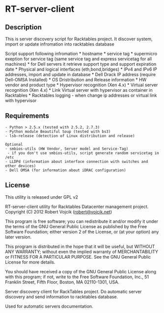 RT-server-client
================

Description
-----------

This is server discovery script for Racktables project.
It discover system, import or update infromation into racktables database
 
 Script support following infromation
    * hostname
    * service tag
    * supermicro exeption for service tag (same service tag and express servicetag for all machines)
    * for Dell servers it retrieve support type and support expiration date
    * Physical and logical interfaces (eth,bond,bridges)
    * IPv4 and IPv6 IP addresses, import and update in database
    * Dell Drack IP address (require Dell-OMSA Installed)
    * OS Dristribution and Release information
    * HW vendor and product type
    * Hypervisor recognition (Xen 4.x)
    * Virtual server recognition (Xen 4.x)
    * Link Virtual server with hypervisor as container in Racktables
    * Racktables logging - when change ip addresses or virtual link with hypervisor

Requirements
------------

    - Python > 2.5.x (tested with 2.5.2, 2.7.3)
    - Python module Beautiful Soup (tested with bs3)
    - lsb-release (detection of Linux distribution and release)

    Optional
    - smbios-utils (HW Vendor, Server model and Service-Tag)
     - if you don't use smbios-utils, script generate random servicetag in /etc
    - LLDPd (information about interface connection with switches and other devices)
    - Dell OMSA (for information about iDRAC configuration)
    
License
-------

This utility is released under GPL v2

RT-server-client utility for Racktables Datacenter management project.
Copyright (C) 2012  Robert Vojcik (robert@vojcik.net)

This program is free software; you can redistribute it and/or
modify it under the terms of the GNU General Public License
as published by the Free Software Foundation; either version 2
of the License, or (at your option) any later version.

This program is distributed in the hope that it will be useful,
but WITHOUT ANY WARRANTY; without even the implied warranty of
MERCHANTABILITY or FITNESS FOR A PARTICULAR PURPOSE.  See the
GNU General Public License for more details.

You should have received a copy of the GNU General Public License
along with this program; if not, write to the Free Software
Foundation, Inc., 51 Franklin Street, Fifth Floor, Boston, MA  02110-1301, USA.

Server discovery client for RackTables project. 
Do automatic server discovery and send information to racktables database.

Used for automatic servers documentation.
